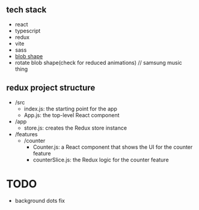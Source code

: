 
## tech stack
- react
- typescript
- redux
- vite
- sass
- [blob shape](https://www.npmjs.com/package/blobshape)
- rotate blob shape(check for reduced animations) // samsung music thing


## redux project structure
- /src
	- index.js: the starting point for the app
	- App.js: the top-level React component
- /app
	- store.js: creates the Redux store instance
- /features
	- /counter
		- Counter.js: a React component that shows the UI for the counter feature
		- counterSlice.js: the Redux logic for the counter feature


# TODO 
- background dots fix